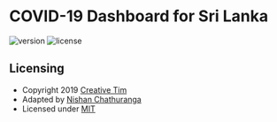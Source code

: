 # COVID-19 Dashboard for Sri Lanka


![version](https://img.shields.io/badge/version-1.1.0-blue.svg) ![license](https://img.shields.io/badge/license-MIT-blue.svg)

## Licensing

- Copyright 2019 [Creative Tim](https://www.creative-tim.com?ref=bda-readme)
- Adapted by [Nishan Chathuranga](https://github.com/nishanc)
- Licensed under [MIT](https://github.com/creativetimofficial/black-dashboard-angular/blob/master/LICENSE.md)
